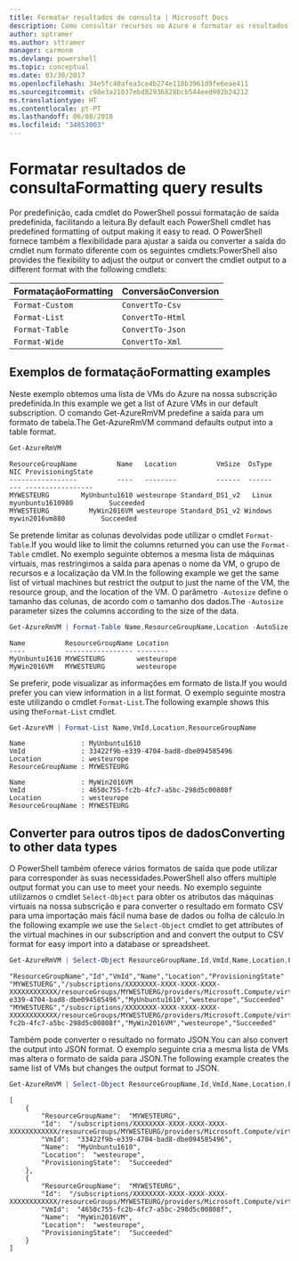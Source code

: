 ```yaml
---
title: Formatar resultados de consulta | Microsoft Docs
description: Como consultar recursos no Azure e formatar os resultados.
author: sptramer
ms.author: sttramer
manager: carmonm
ms.devlang: powershell
ms.topic: conceptual
ms.date: 03/30/2017
ms.openlocfilehash: 34e5fc40afea3ce4b274e118b3961d9fe6eae411
ms.sourcegitcommit: c98e3a21037ebd82936828bcb544eed902b24212
ms.translationtype: HT
ms.contentlocale: pt-PT
ms.lasthandoff: 06/08/2018
ms.locfileid: "34853003"
---
```

# <a name="formatting-query-results"></a><span data-ttu-id="a06f1-103">Formatar resultados de consulta</span><span class="sxs-lookup"><span data-stu-id="a06f1-103">Formatting query results</span></span>

<span data-ttu-id="a06f1-104">Por predefinição, cada cmdlet do PowerShell possui formatação de saída predefinida, facilitando a leitura.</span><span class="sxs-lookup"><span data-stu-id="a06f1-104">By default each PowerShell cmdlet has predefined formatting of output making it easy to read.</span></span>  <span data-ttu-id="a06f1-105">O PowerShell fornece também a flexibilidade para ajustar a saída ou converter a saída do cmdlet num formato diferente com os seguintes cmdlets:</span><span class="sxs-lookup"><span data-stu-id="a06f1-105">PowerShell also provides the flexibility to adjust the output or convert the cmdlet output to a different format with the following cmdlets:</span></span>

| <span data-ttu-id="a06f1-106">Formatação</span><span class="sxs-lookup"><span data-stu-id="a06f1-106">Formatting</span></span>      | <span data-ttu-id="a06f1-107">Conversão</span><span class="sxs-lookup"><span data-stu-id="a06f1-107">Conversion</span></span>       |
|-----------------|------------------|
| `Format-Custom` | `ConvertTo-Csv`  |
| `Format-List`   | `ConvertTo-Html` |
| `Format-Table`  | `ConvertTo-Json` |
| `Format-Wide`   | `ConvertTo-Xml`  |

## <a name="formatting-examples"></a><span data-ttu-id="a06f1-108">Exemplos de formatação</span><span class="sxs-lookup"><span data-stu-id="a06f1-108">Formatting examples</span></span>

<span data-ttu-id="a06f1-109">Neste exemplo obtemos uma lista de VMs do Azure na nossa subscrição predefinida.</span><span class="sxs-lookup"><span data-stu-id="a06f1-109">In this example we get a list of Azure VMs in our default subscription.</span></span>  <span data-ttu-id="a06f1-110">O comando Get-AzureRmVM predefine a saída para um formato de tabela.</span><span class="sxs-lookup"><span data-stu-id="a06f1-110">The Get-AzureRmVM command defaults output into a table format.</span></span>

```powershell
Get-AzureRmVM
```

```
ResourceGroupName          Name   Location          VmSize  OsType              NIC ProvisioningState
-----------------          ----   --------          ------  ------              --- -----------------
MYWESTEURG        MyUnbuntu1610 westeurope Standard_DS1_v2   Linux myunbuntu1610980         Succeeded
MYWESTEURG          MyWin2016VM westeurope Standard_DS1_v2 Windows   mywin2016vm880         Succeeded
```

<span data-ttu-id="a06f1-111">Se pretende limitar as colunas devolvidas pode utilizar o cmdlet `Format-Table`.</span><span class="sxs-lookup"><span data-stu-id="a06f1-111">If you would like to limit the columns returned you can use the `Format-Table` cmdlet.</span></span> <span data-ttu-id="a06f1-112">No exemplo seguinte obtemos a mesma lista de máquinas virtuais, mas restringimos a saída para apenas o nome da VM, o grupo de recursos e a localização da VM.</span><span class="sxs-lookup"><span data-stu-id="a06f1-112">In the following example we get the same list of virtual machines but restrict the output to just the name of the VM, the resource group, and the location of the VM.</span></span>  <span data-ttu-id="a06f1-113">O parâmetro `-Autosize` define o tamanho das colunas, de acordo com o tamanho dos dados.</span><span class="sxs-lookup"><span data-stu-id="a06f1-113">The `-Autosize` parameter sizes the columns according to the size of the data.</span></span>

```powershell
Get-AzureRmVM | Format-Table Name,ResourceGroupName,Location -AutoSize
```

```
Name          ResourceGroupName Location
----          ----------------- --------
MyUnbuntu1610 MYWESTEURG        westeurope
MyWin2016VM   MYWESTEURG        westeurope
```

<span data-ttu-id="a06f1-114">Se preferir, pode visualizar as informações em formato de lista.</span><span class="sxs-lookup"><span data-stu-id="a06f1-114">If you would prefer you can view information in a list format.</span></span> <span data-ttu-id="a06f1-115">O exemplo seguinte mostra este utilizando o cmdlet `Format-List`.</span><span class="sxs-lookup"><span data-stu-id="a06f1-115">The following example shows this using the`Format-List` cmdlet.</span></span>

```powershell
Get-AzureVM | Format-List Name,VmId,Location,ResourceGroupName
```

```
Name              : MyUnbuntu1610
VmId              : 33422f9b-e339-4704-bad8-dbe094585496
Location          : westeurope
ResourceGroupName : MYWESTEURG

Name              : MyWin2016VM
VmId              : 4650c755-fc2b-4fc7-a5bc-298d5c00808f
Location          : westeurope
ResourceGroupName : MYWESTEURG
```

## <a name="converting-to-other-data-types"></a><span data-ttu-id="a06f1-116">Converter para outros tipos de dados</span><span class="sxs-lookup"><span data-stu-id="a06f1-116">Converting to other data types</span></span>

<span data-ttu-id="a06f1-117">O PowerShell também oferece vários formatos de saída que pode utilizar para corresponder às suas necessidades.</span><span class="sxs-lookup"><span data-stu-id="a06f1-117">PowerShell also offers multiple output format you can use to meet your needs.</span></span>  <span data-ttu-id="a06f1-118">No exemplo seguinte utilizamos o cmdlet `Select-Object` para obter os atributos das máquinas virtuais na nossa subscrição e para converter o resultado em formato CSV para uma importação mais fácil numa base de dados ou folha de cálculo.</span><span class="sxs-lookup"><span data-stu-id="a06f1-118">In the following example we use the `Select-Object` cmdlet to get attributes of the virtual machines in our subscription and and convert the output to CSV format for easy import into a database or spreadsheet.</span></span>

```powershell
Get-AzureRmVM | Select-Object ResourceGroupName,Id,VmId,Name,Location,ProvisioningState | ConvertTo-Csv -NoTypeInformation
```

```
"ResourceGroupName","Id","VmId","Name","Location","ProvisioningState"
"MYWESTUERG","/subscriptions/XXXXXXXX-XXXX-XXXX-XXXX-XXXXXXXXXXXX/resourceGroups/MYWESTUERG/providers/Microsoft.Compute/virtualMachines/MyUnbuntu1610","33422f9b-e339-4704-bad8-dbe094585496","MyUnbuntu1610","westeurope","Succeeded"
"MYWESTUERG","/subscriptions/XXXXXXXX-XXXX-XXXX-XXXX-XXXXXXXXXXXX/resourceGroups/MYWESTUERG/providers/Microsoft.Compute/virtualMachines/MyWin2016VM","4650c755-fc2b-4fc7-a5bc-298d5c00808f","MyWin2016VM","westeurope","Succeeded"
```

<span data-ttu-id="a06f1-119">Também pode converter o resultado no formato JSON.</span><span class="sxs-lookup"><span data-stu-id="a06f1-119">You can also convert the output into JSON format.</span></span>  <span data-ttu-id="a06f1-120">O exemplo seguinte cria a mesma lista de VMs mas altera o formato de saída para JSON.</span><span class="sxs-lookup"><span data-stu-id="a06f1-120">The following example creates the same list of VMs but changes the output format to JSON.</span></span>

```powershell
Get-AzureRmVM | Select-Object ResourceGroupName,Id,VmId,Name,Location,ProvisioningState | ConvertTo-Json
```

```
[
    {
        "ResourceGroupName":  "MYWESTEURG",
        "Id":  "/subscriptions/XXXXXXXX-XXXX-XXXX-XXXX-XXXXXXXXXXXX/resourceGroups/MYWESTEURG/providers/Microsoft.Compute/virtualMachines/MyUnbuntu1610",
        "VmId":  "33422f9b-e339-4704-bad8-dbe094585496",
        "Name":  "MyUnbuntu1610",
        "Location":  "westeurope",
        "ProvisioningState":  "Succeeded"
    },
    {
        "ResourceGroupName":  "MYWESTEURG",
        "Id":  "/subscriptions/XXXXXXXX-XXXX-XXXX-XXXX-XXXXXXXXXXXX/resourceGroups/MYWESTEURG/providers/Microsoft.Compute/virtualMachines/MyWin2016VM",
        "VmId":  "4650c755-fc2b-4fc7-a5bc-298d5c00808f",
        "Name":  "MyWin2016VM",
        "Location":  "westeurope",
        "ProvisioningState":  "Succeeded"
    }
]
```
